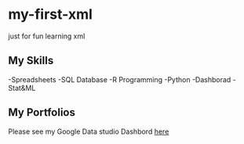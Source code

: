 # my-first-xml
just for fun 
learning xml

## My Skills
-Spreadsheets
-SQL Database
-R Programming
-Python 
-Dashborad
-Stat&ML

## My Portfolios
Please see my Google Data studio Dashbord [here](https://www.google.com)
